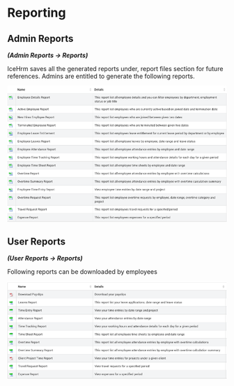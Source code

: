 # Reporting

## Admin Reports

_**\(Admin Reports -&gt; Reports\)**_

IceHrm saves all the generated reports under, report files section for future references. Admins are entitled to generate the following reports.

![](../.gitbook/assets/admin_reports.png)

## User Reports

_**\(User Reports -&gt; Reports\)**_

Following reports can be downloaded by employees

![](../.gitbook/assets/user_reports.png)

